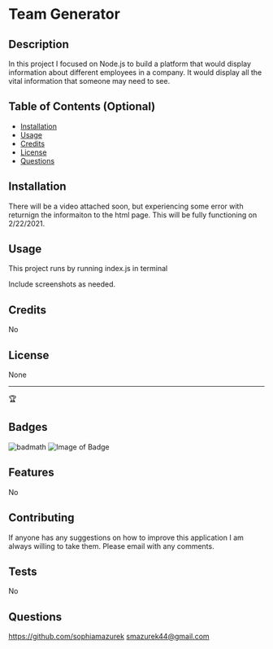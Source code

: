 # Team Generator

  ## Description 
  In this project I focused on Node.js to build a platform that would display information about different employees in a company. It would display all the vital information that someone may need to see.
  
  
  ## Table of Contents (Optional)
    
  * [Installation](#installation)
  * [Usage](#usage)
  * [Credits](#credits)
  * [License](#license)
  * [Questions](#questions)
  
  
  ## Installation
  There will be a video attached soon, but experiencing some error with returnign the informaiton to the html page. This will be fully functioning on 2/22/2021.  
  
  ## Usage 
  This project runs by running index.js in terminal
  
  Include screenshots as needed.
 
  
  ## Credits
  No
  
  
  ## License
  None  
  
  ---
  
  🏆 
  
  ## Badges
  
  ![badmath](https://img.shields.io/github/languages/top/nielsenjared/badmath)
  ![Image of Badge](https://img.shields.io/badge/javascript-100%-blue)

    
  
  ## Features
  No
  
  
  ## Contributing
  If anyone has any suggestions on how to improve this application I am always willing to take them. Please email with any comments.
  
  ## Tests
  No
  
  ## Questions
  https://github.com/sophiamazurek
  smazurek44@gmail.com  

